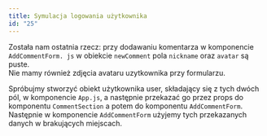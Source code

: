 ```yaml
---
title: Symulacja logowania użytkownika
id: "25"
---
```


Została nam ostatnia rzecz: przy dodawaniu komentarza w komponencie `AddCommentForm. js` w obiekcie `newComment` pola `nickname` oraz `avatar` są puste.\
Nie mamy również zdjęcia avataru uzytkownika przy formularzu.

Spróbujmy stworzyć obiekt użytkownika user, składający się z tych dwóch pól, w komponencie `App.js`, a następnie przekazać go przez props do komponentu `CommentSection` a potem do komponentu `AddCommentForm`.\
Następnie w komponencie `AddCommentForm` użyjemy tych przekazanych danych w brakujących miejscach.

